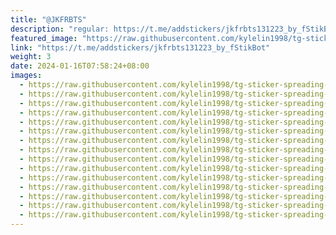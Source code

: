 ```yaml
---
title: "@JKFRBTS"
description: "regular: https://t.me/addstickers/jkfrbts131223_by_fStikBot"
featured_image: "https://raw.githubusercontent.com/kylelin1998/tg-sticker-spreading-worldwide-images/main/img/4005d55f-2e8c-4648-b1f6-68b4a05c1686.jpg"
link: "https://t.me/addstickers/jkfrbts131223_by_fStikBot"
weight: 3
date: 2024-01-16T07:58:24+08:00
images:
  - https://raw.githubusercontent.com/kylelin1998/tg-sticker-spreading-worldwide-images/main/img/4005d55f-2e8c-4648-b1f6-68b4a05c1686.jpg
  - https://raw.githubusercontent.com/kylelin1998/tg-sticker-spreading-worldwide-images/main/img/3b0960a2-0bdd-483e-b847-0558dc94d6cb.jpg
  - https://raw.githubusercontent.com/kylelin1998/tg-sticker-spreading-worldwide-images/main/img/c89903ef-c5a2-4ef7-b316-4746b7cc50e8.jpg
  - https://raw.githubusercontent.com/kylelin1998/tg-sticker-spreading-worldwide-images/main/img/2e29d3ee-cbc4-4a5b-86f2-bf8d38afc1ac.jpg
  - https://raw.githubusercontent.com/kylelin1998/tg-sticker-spreading-worldwide-images/main/img/f1539ea6-75bc-44b6-84c9-3b4b70c8832e.jpg
  - https://raw.githubusercontent.com/kylelin1998/tg-sticker-spreading-worldwide-images/main/img/b2a9ff9c-1ea2-4862-a0b1-894cf3466faa.jpg
  - https://raw.githubusercontent.com/kylelin1998/tg-sticker-spreading-worldwide-images/main/img/2bc2a5a2-9c71-4a56-988a-a1396846714d.jpg
  - https://raw.githubusercontent.com/kylelin1998/tg-sticker-spreading-worldwide-images/main/img/0c83ddb9-78fb-470f-99d9-0e07a4f06442.jpg
  - https://raw.githubusercontent.com/kylelin1998/tg-sticker-spreading-worldwide-images/main/img/48c611de-2fdb-401e-bf3e-2fb764250f6c.jpg
  - https://raw.githubusercontent.com/kylelin1998/tg-sticker-spreading-worldwide-images/main/img/3ce94a0a-71ea-4407-a50d-b6d40c3f2eb7.jpg
  - https://raw.githubusercontent.com/kylelin1998/tg-sticker-spreading-worldwide-images/main/img/ed053c1c-4e98-4dd6-a61c-bd01d88ee427.jpg
  - https://raw.githubusercontent.com/kylelin1998/tg-sticker-spreading-worldwide-images/main/img/888a87d0-228d-41ec-9703-dabac5eb03d7.jpg
  - https://raw.githubusercontent.com/kylelin1998/tg-sticker-spreading-worldwide-images/main/img/89b44bc2-a888-4d09-b999-f0e9dd385ce7.jpg
  - https://raw.githubusercontent.com/kylelin1998/tg-sticker-spreading-worldwide-images/main/img/46a8495b-a6e7-4d27-9f9d-9c7c5de3d464.jpg
  - https://raw.githubusercontent.com/kylelin1998/tg-sticker-spreading-worldwide-images/main/img/d0083c48-4e8f-4224-a77e-c784a65ff1b3.jpg
---
```

